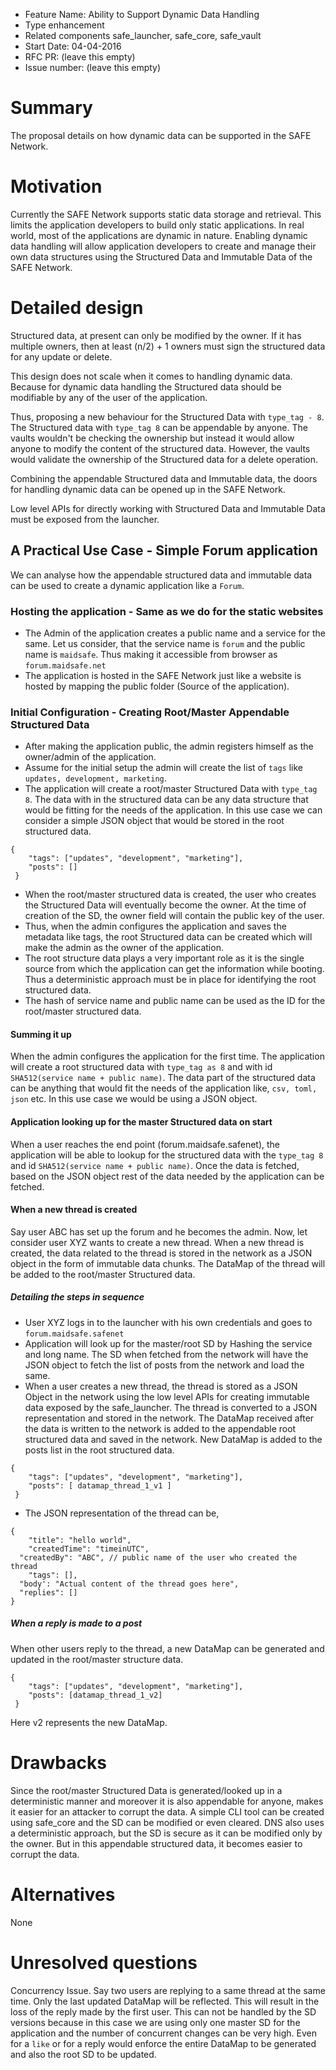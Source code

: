 - Feature Name: Ability to Support Dynamic Data Handling
- Type enhancement
- Related components safe_launcher, safe_core, safe_vault
- Start Date: 04-04-2016
- RFC PR: (leave this empty)
- Issue number: (leave this empty)

# Summary

The proposal details on how dynamic data can be supported in the SAFE Network.

# Motivation

Currently the SAFE Network supports static data storage and retrieval. This limits
the application developers to build only static applications. In real world, most of
the applications are dynamic in nature. Enabling dynamic data handling will allow
application developers to create and manage their own data structures using the
Structured Data and Immutable Data of the SAFE Network.

# Detailed design

Structured data, at present can only be modified by the owner. If it has multiple owners,
then at least (n/2) + 1 owners must sign the structured data for any update or delete.

This design does not scale when it comes to handling dynamic data. Because for dynamic data
handling the Structured data should be modifiable by any of the user of the application.

Thus, proposing a new behaviour for the Structured Data with `type_tag - 8`. The Structured
data with `type_tag 8` can be appendable by anyone. The vaults wouldn't be checking the
ownership but instead it would allow anyone to modify the content of the structured data.
However, the vaults would validate the ownership of the Structured data for a delete operation.

Combining the appendable Structured data and Immutable data, the doors for handling dynamic
data can be opened up in the SAFE Network.

Low level APIs for directly working with Structured Data and Immutable Data must be exposed
from the launcher.

## A Practical Use Case - Simple Forum application

We can analyse how the appendable structured data and immutable data can be used to create
a dynamic application like a `Forum`.

### Hosting the application - Same as we do for the static websites
- The Admin of the application creates a public name and a service for the same. Let us consider,
that the service name is `forum` and the public name is `maidsafe`. Thus making it accessible
from browser as `forum.maidsafe.net`
- The application is hosted in the SAFE Network just like a website is hosted by mapping
the public folder (Source of the application).

### Initial Configuration - Creating Root/Master Appendable Structured Data
- After making the application public, the admin registers himself as the owner/admin of the application.
- Assume for the initial setup the admin will create the list of `tags` like `updates, development, marketing`.
- The application will create a root/master Structured Data with `type_tag 8`. The data with
in the structured data can be any data structure that would be fitting for the needs of
the application. In this use case we can consider a simple JSON object that would be stored
in the root structured data.
```
{
	"tags": ["updates", "development", "marketing"],
 	"posts": []
 }
```
- When the root/master structured data is created, the user who creates the Structured Data
will eventually become the owner. At the time of creation of the SD, the owner field will
contain the public key of the user.
- Thus, when the admin configures the application and saves the metadata like tags, the root
Structured data can be created which will make the admin as the owner of the application.
- The root structure data plays a very important role as it is the single source from which the
application can get the information while booting. Thus a deterministic approach must be in place
for identifying the root structured data.
- The hash of service name and public name can be used as the ID for the root/master structured data.

#### Summing it up
When the admin configures the application for the first time. The application will create a root
structured data with `type_tag as 8` and with id `SHA512(service name + public name)`.
The data part of the structured data can be anything that would fit the needs of the application like,
`csv, toml, json` etc. In this use case we would be using a JSON object.

#### Application looking up for the master Structured data on start
When a user reaches the end point (forum.maidsafe.safenet), the application will be able to lookup
for the structured data with the `type_tag 8` and id `SHA512(service name + public name)`. Once the data
is fetched, based on the JSON object rest of the data needed by the application can be fetched.

#### When a new thread is created
Say user ABC has set up the forum and he becomes the admin. Now, let consider user XYZ wants to create
a new thread. When a new thread is created, the data related to the thread is stored in the network
as a JSON object in the form of immutable data chunks. The DataMap of the thread will be added to the
root/master Structured data.

##### Detailing the steps in sequence
- User XYZ logs in to the launcher with his own credentials and goes to `forum.maidsafe.safenet`
- Application will look up for the master/root SD by Hashing the service and long name.
The SD when fetched from the network will have the JSON object to fetch the list of posts
from the network and load the same.
- When a user creates a new thread, the thread is stored as a JSON Object in the network using
the low level APIs for creating immutable data exposed by the safe_launcher. The thread is converted to a
JSON representation and stored in the network. The DataMap received after the data is written to the network
 is added to the appendable root structured data and saved in the network. New DataMap is added to the
 posts list in the root structured data.
```
{
	"tags": ["updates", "development", "marketing"],
 	"posts": [ datamap_thread_1_v1 ]
 }
```
- The JSON representation of the thread can be,
```
{
 	"title": "hello world",
 	"createdTime": "timeinUTC",
  "createdBy": "ABC", // public name of the user who created the thread
	"tags": [],
  "body': "Actual content of the thread goes here",
  "replies": []
}
```
##### When a reply is made to a post
When other users reply to the thread, a new DataMap can be generated and updated
in the root/master structure data.
```
{
	"tags": ["updates", "development", "marketing"],
 	"posts": [datamap_thread_1_v2]
 }
 ```
Here v2 represents the new DataMap.


# Drawbacks

Since the root/master Structured Data is generated/looked up in a deterministic manner
and moreover it is also appendable for anyone, makes it easier for an attacker to corrupt
the data. A simple CLI tool can be created using safe_core and the SD can be modified or even cleared.
DNS also uses a deterministic approach, but the SD is secure as it can be modified only by the owner.
But in this appendable structured data, it becomes easier to corrupt the data.


# Alternatives

None

# Unresolved questions

Concurrency Issue. Say two users are replying to a same thread at the same time.
Only the last updated DataMap will be reflected. This will result in the loss of the
reply made by the first user. This can not be handled by the SD versions because in this
case we are using only one master SD for the application and the number of concurrent
changes can be very high. Even for a `like` or for a reply would enforce the entire DataMap
to be generated and also the root SD to be updated.
